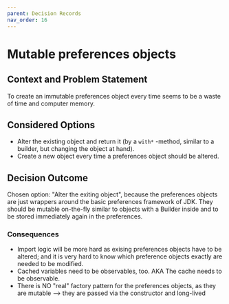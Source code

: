 ```yaml
---
parent: Decision Records
nav_order: 16
---
```

# Mutable preferences objects

## Context and Problem Statement

To create an immutable preferences object every time seems to be a waste of time and computer memory.

## Considered Options

* Alter the existing object and return it (by a `with*` -method, similar to a builder, but changing the object at hand).
* Create a new object every time a preferences object should be altered.

## Decision Outcome

Chosen option: "Alter the exiting object", because the preferences objects are just wrappers around the basic preferences framework of JDK. They
should be mutable on-the-fly similar to objects with a Builder inside and to be stored immediately again in the
preferences.

### Consequences

* Import logic will be more hard as exising preferences objects have to be altered; and it is very hard to know which preference objects exactly are needed to be modified.
* Cached variables need to be observables, too. AKA The cache needs to be observable.
* There is NO "real" factory pattern for the preferences objects, as they are mutable --> they are passed via the constructor and long-lived

